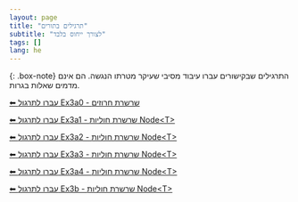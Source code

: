 ```yaml
---
layout: page
title: "תרגילים בתורים"
subtitle: "לצורך ייחוס בלבד"
tags: []
lang: he
---
```


{: .box-note}
התרגילים שבקישורים עברו עיבוד מסיבי שעיקר מטרתו הנגשה. הם אינם מדמים שאלות בגרות.

[⬅ עברו לתרגול Ex3a0 - שרשרת חרוזים](/cst/3nodeNbead/Ex3a0beads)

[⬅ עברו לתרגול Ex3a1 - שרשרת חוליות Node\<T\>](/cst/3nodeT/Ex3a1node)

[⬅ עברו לתרגול Ex3a2 - שרשרת חוליות Node\<T\>](/cst/3nodeT/Ex3a2node)

[⬅ עברו לתרגול Ex3a3 - שרשרת חוליות Node\<T\>](/cst/3nodeT/Ex3a3node)

[⬅ עברו לתרגול Ex3a4 - שרשרת חוליות Node\<T\>](/cst/3nodeT/Ex3a4node)

[⬅ עברו לתרגול Ex3b - שרשרת חוליות Node\<T\>](/cst/3nodeT/Ex3b)


